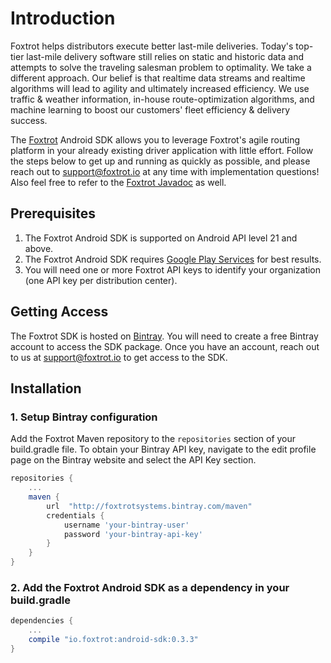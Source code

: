 # Introduction

Foxtrot helps distributors execute better last-mile deliveries. Today's top-tier last-mile delivery software still relies on static and historic data and attempts to solve the traveling salesman problem to optimality. We take a different approach. Our belief is that realtime data streams and realtime algorithms will lead to agility and ultimately increased efficiency. We use traffic & weather information, in-house route-optimization algorithms, and machine learning to boost our customers' fleet efficiency & delivery success.

The [Foxtrot](https://foxtrot.io/) Android SDK allows you to leverage Foxtrot's agile routing platform in your already existing driver application with little effort. Follow the steps below to get up and running as quickly as possible, and please reach out to [support@foxtrot.io](mailto:support@foxtrot.io) at any time with implementation questions! Also feel free to refer to the [Foxtrot Javadoc](https://foxtrotsystems.github.io/android-sdk-javadoc) as well.

## Prerequisites
1. The Foxtrot Android SDK is supported on Android API level 21 and above.
2. The Foxtrot Android SDK requires [Google Play Services](https://play.google.com/store/apps/details?id=com.google.android.gms) for best results.
3. You will need one or more Foxtrot API keys to identify your organization (one API key per distribution center).

## Getting Access

The Foxtrot SDK is hosted on [Bintray](https://bintray.com). You will need to create a free Bintray account to access the SDK package. Once you have an account, reach out to us at [support@foxtrot.io](mailto:support@foxtrot.io) to get access to the SDK.

## Installation

### 1. Setup Bintray configuration
Add the Foxtrot Maven repository to the `repositories` section of your build.gradle file. To obtain your Bintray API key, navigate to the edit profile page on the Bintray website and select the API Key section.


```groovy
repositories {
	...
    maven {
        url  "http://foxtrotsystems.bintray.com/maven"
        credentials {
            username 'your-bintray-user'
            password 'your-bintray-api-key'
        }
    }
}
```

### 2. Add the Foxtrot Android SDK as a dependency in your build.gradle

```groovy
dependencies {
    ...
    compile "io.foxtrot:android-sdk:0.3.3"
}
```
